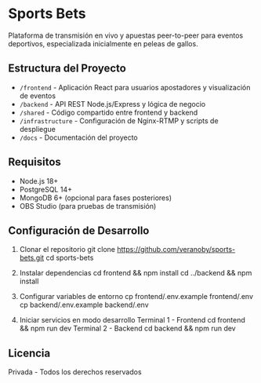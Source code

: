 # Sports Bets

Plataforma de transmisión en vivo y apuestas peer-to-peer para eventos deportivos, especializada inicialmente en peleas de gallos.

## Estructura del Proyecto

- `/frontend` - Aplicación React para usuarios apostadores y visualización de eventos
- `/backend` - API REST Node.js/Express y lógica de negocio
- `/shared` - Código compartido entre frontend y backend
- `/infrastructure` - Configuración de Nginx-RTMP y scripts de despliegue
- `/docs` - Documentación del proyecto

## Requisitos

- Node.js 18+
- PostgreSQL 14+
- MongoDB 6+ (opcional para fases posteriores)
- OBS Studio (para pruebas de transmisión)

## Configuración de Desarrollo

1. Clonar el repositorio
git clone https://github.com/veranoby/sports-bets.git
cd sports-bets

2. Instalar dependencias
cd frontend && npm install
cd ../backend && npm install

3. Configurar variables de entorno
cp frontend/.env.example frontend/.env
cp backend/.env.example backend/.env

4. Iniciar servicios en modo desarrollo
Terminal 1 - Frontend
cd frontend && npm run dev
Terminal 2 - Backend
cd backend && npm run dev

## Licencia

Privada - Todos los derechos reservados